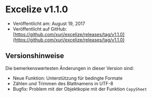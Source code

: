 # Excelize v1.1.0

* Veröffentlicht am: August 19, 2017
* Veröffentlicht auf GitHub: [https://github.com/xuri/excelize/releases/tag/v1.1.0](https://github.com/xuri/excelize/releases/tag/v1.1.0)

## Versionshinweise

Die bemerkenswertesten Änderungen in dieser Version sind:

* Neue Funktion: Unterstützung für bedingte Formate
* Zählen und Trimmen des Blattnamens in UTF-8
* Bugfix: Problem mit der Objektkopie mit der Funktion `CopySheet`
